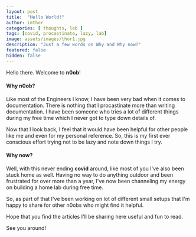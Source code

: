 ```yaml
---
layout: post
title:  "Hello World!"
author: imthor
categories: [ thoughts, lab ]
tags: [covid, procastinate, lazy, lab]
image: assets/images/thor1.jpg
description: "Just a few words on Why and Why now?"
featured: false
hidden: false
---
```


Hello there. Welcome to **n0ob**!

#### Why n0ob?

Like most of the Engineers I know, I have been very bad when it comes to documentation. There is nothing that I procastinate more than writing documentation. I have been someone who tries a lot of different things during my free time which I never got to type down details of. 

Now that I look back, I feel that it would have been helpful for other people like me and even for my personal reference. So, this is my first ever conscious effort trying not to be lazy and note down things I try.

#### Why now?

Well, with this never ending **covid** around, like most of you I've also been stuck home as well. Having no way to do anything outdoor and been frustrated for over more than a year, I've now been channeling my energy on building a home lab during free time.

So, as part of that I've been working on lot of different small setups that I'm happy to share for other n0obs who might find it helpful.

Hope that you find the articles I'll be sharing here useful and fun to read.

See you around!
